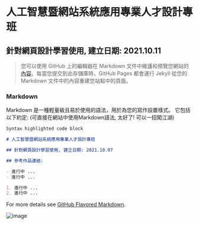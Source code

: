 # 人工智慧暨網站系統應用專業人才設計專班

## 針對網頁設計學習使用, 建立日期: 2021.10.11

> 您可以使用 GitHub 上的編輯器在 Markdown 文件中維護和預覽您網站的[內容](https://github.com/Grace-TA/web2021/edit/gh-pages/index.md)。每當您提交到此存儲庫時，GitHub Pages 都會運行 Jekyll 從您的 Markdown 文件中的內容重建您站點中的頁面。

### Markdown

Markdown 是一種輕量級且易於使用的語法，用於為您的寫作設置樣式。 它包括以下約定: (可直接在網站中使用Markdown語法, 太好了! 可以一招闖江湖)

```markdown
Syntax highlighted code block

# 人工智慧暨網站系統應用專業人才設計專班

## 針對網頁設計學習使用, 建立日期: 2021.10.07

## 參考作品連結:

- 進行中 ...
- 進行中 ...

1. 進行中 ...
2. 進行中 ...

```

For more details see [GitHub Flavored Markdown](https://guides.github.com/features/mastering-markdown/).

![image](https://user-images.githubusercontent.com/89304181/136739858-bc99cf7c-6c61-444f-8e89-b20f4b40c0df.png)

